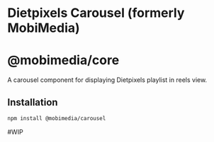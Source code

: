 # Dietpixels Carousel (formerly MobiMedia)

# @mobimedia/core

A carousel component for displaying Dietpixels playlist in reels view.

## Installation

```bash
npm install @mobimedia/carousel
```

#WIP

